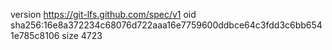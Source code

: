 version https://git-lfs.github.com/spec/v1
oid sha256:16e8a372234c68076d722aaa16e7759600ddbce64c3fdd3c6bb6541e785c8106
size 4723
